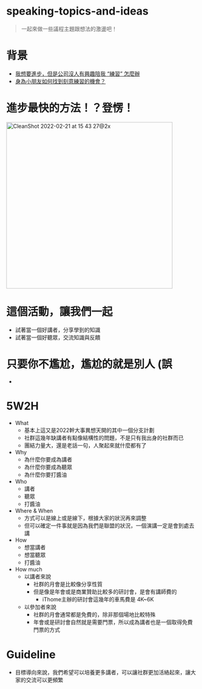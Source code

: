 # speaking-topics-and-ideas
> 一起來做一些議程主題跟想法的激盪吧！

# 背景
* [我想要進步，但是公司沒人有興趣陪我 “練習” 怎麼辦](https://github.com/PureFuncInc/developer-career-faqs/issues/12)
* [身為小朋友如何找到刻意練習的機會？](https://github.com/PureFuncInc/developer-career-faqs/issues/13)

# 進步最快的方法！？登愣！
<img width="438" alt="CleanShot 2022-02-21 at 15 43 27@2x" src="https://user-images.githubusercontent.com/6296280/154910224-9ad85ff5-5fb3-456a-938a-d7ca869f0a5a.png">

# 這個活動，讓我們一起
* 試著當一個好講者，分享學到的知識
* 試著當一個好聽眾，交流知識與反饋

# 只要你不尷尬，尷尬的就是別人 (誤
* 

# 5W2H
* What
  * 基本上這又是2022幹大事異想天開的其中一個分支計劃
  * 社群這幾年缺講者有點像結構性的問題，不是只有我出身的社群而已
  * 團結力量大，還是老話一句，人聚起來就什麼都有了
* Why
  * 為什麼你要成為講者
  * 為什麼你要成為聽眾
  * 為什麼你要打醬油 
* Who
  * 講者
  * 聽眾
  * 打醬油 
* Where & When
  * 方式可以是線上或是線下，根據大家的狀況再來調整
  * 但可以確定一件事就是因為我們是聯盟的狀況，一個演講一定是會到處去講
* How
  * 想當講者
  * 想當聽眾 
  * 打醬油
* How much
  * 以講者來說 
    * 社群的月會是比較像分享性質
    * 但是像是年會或是商業贊助比較多的研討會，是會有講師費的
      * iThome主辦的研討會這幾年的車馬費是 4K~6K
  * 以參加者來說
    * 社群的月會通常都是免費的，除非那個場地比較特殊
    * 年會或是研討會自然就是需要門票，所以成為講者也是一個取得免費門票的方式

# Guideline
* 目標導向來說，我們希望可以培養更多講者，可以讓社群更加活絡起來，讓大家的交流可以更頻繁
